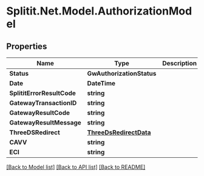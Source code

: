 
# Splitit.Net.Model.AuthorizationModel

## Properties

Name | Type | Description | Notes
------------ | ------------- | ------------- | -------------
**Status** | **GwAuthorizationStatus** |  | 
**Date** | **DateTime** |  | [optional] 
**SplititErrorResultCode** | **string** |  | [optional] 
**GatewayTransactionID** | **string** |  | [optional] 
**GatewayResultCode** | **string** |  | [optional] 
**GatewayResultMessage** | **string** |  | [optional] 
**ThreeDSRedirect** | [**ThreeDsRedirectData**](ThreeDsRedirectData.md) |  | [optional] 
**CAVV** | **string** |  | [optional] 
**ECI** | **string** |  | [optional] 

[[Back to Model list]](../README.md#documentation-for-models)
[[Back to API list]](../README.md#documentation-for-api-endpoints)
[[Back to README]](../README.md)

